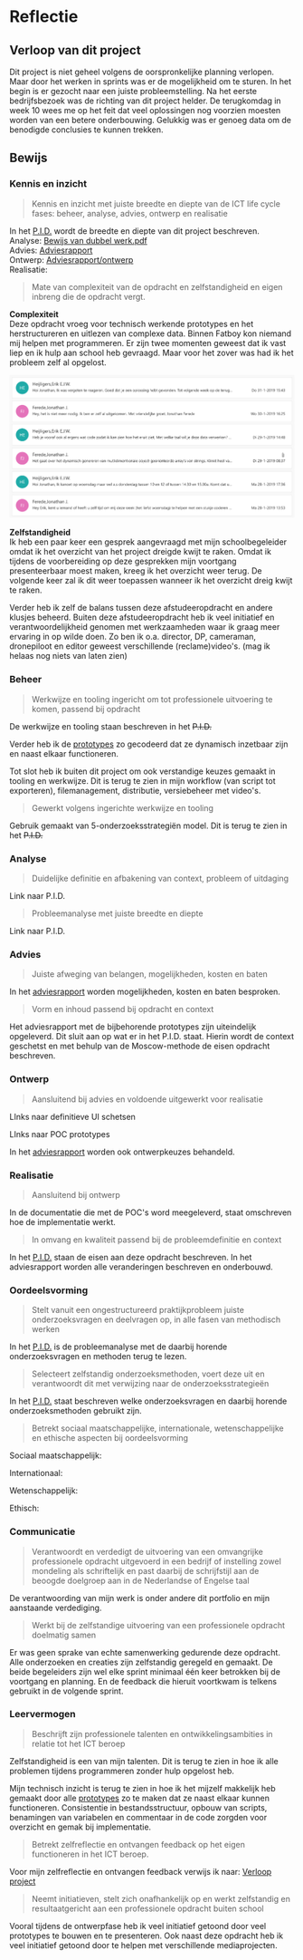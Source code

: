 # Reflectie

## Verloop van dit project

Dit project is niet geheel volgens de oorspronkelijke planning verlopen. Maar door het werken in sprints was er de mogelijkheid om te sturen. In het begin is er gezocht naar een juiste probleemstelling. Na het eerste bedrijfsbezoek was de richting van dit project helder. De terugkomdag in week 10 wees me op het feit dat veel oplossingen nog voorzien moesten worden van een betere onderbouwing. Gelukkig was er genoeg data om de benodigde conclusies te kunnen trekken. 

## Bewijs

### Kennis en inzicht

> Kennis en inzicht met juiste breedte en diepte van de ICT life cycle fases: beheer, analyse, advies, ontwerp en realisatie

In het [P.I.D.](../bijlages.md) wordt de breedte en diepte van dit project beschreven.   
Analyse: [Bewijs van dubbel werk.pdf](../bijlages.md)  
Advies: [Adviesrapport](../adviesrapport/)   
Ontwerp: [Adviesrapport/ontwerp](../adviesrapport/ontwerp.md)  
Realisatie: 

> Mate van complexiteit van de opdracht en zelfstandigheid en eigen inbreng die de opdracht vergt.

**Complexiteit**  
Deze opdracht vroeg voor technisch werkende prototypes en het herstructureren en uitlezen van complexe data. Binnen Fatboy kon niemand mij helpen met programmeren. Er zijn twee momenten geweest dat ik vast liep en ik hulp aan school heb gevraagd. Maar voor het zover was had ik het probleem zelf al opgelost. 

![](../.gitbook/assets/screenshot-2019-03-25-at-13.09.59.png)

**Zelfstandigheid**  
Ik heb een paar keer een gesprek aangevraagd met mijn schoolbegeleider omdat ik het overzicht van het project dreigde kwijt te raken. Omdat ik tijdens de voorbereiding op deze gesprekken mijn voortgang presenteerbaar moest maken, kreeg ik het overzicht weer terug. De volgende keer zal ik dit weer toepassen wanneer ik het overzicht dreig kwijt te raken. 

Verder heb ik zelf de balans tussen deze afstudeeropdracht en andere klusjes beheerd. Buiten deze afstudeeropdracht heb ik veel initiatief en verantwoordelijkheid genomen met werkzaamheden waar ik graag meer ervaring in op wilde doen. Zo ben ik o.a. director, DP, cameraman, dronepiloot en editor geweest verschillende \(reclame\)video's. \(mag ik helaas nog niets van laten zien\) 

### Beheer

> Werkwijze en tooling ingericht om tot professionele uitvoering te komen, passend bij opdracht

De werkwijze en tooling staan beschreven in het ~~P.I.D.~~

Verder heb ik de [prototypes](../bijlages.md#prototypes) zo gecodeerd dat ze dynamisch inzetbaar zijn en naast elkaar functioneren. 

Tot slot heb ik buiten dit project om ook verstandige keuzes gemaakt in tooling en werkwijze. Dit is terug te zien in mijn workflow \(van script tot exporteren\), filemanagement, distributie, versiebeheer met video's. 

> Gewerkt volgens ingerichte werkwijze en tooling

Gebruik gemaakt van 5-onderzoeksstrategiën model. Dit is terug te zien in het ~~P.I.D.~~

### Analyse

> Duidelijke definitie en afbakening van context, probleem of uitdaging

Link naar P.I.D.

> Probleemanalyse met juiste breedte en diepte

Link naar P.I.D.

### Advies

> Juiste afweging van belangen, mogelijkheden, kosten en baten

In het [adviesrapport](../adviesrapport/) worden mogelijkheden, kosten en baten besproken.

> Vorm en inhoud passend bij opdracht en context

Het adviesrapport met de bijbehorende prototypes zijn uiteindelijk opgeleverd. Dit sluit aan op wat er in het P.I.D. staat. Hierin wordt de context geschetst en met behulp van de Moscow-methode de eisen opdracht beschreven.

### Ontwerp

> Aansluitend bij advies en voldoende uitgewerkt voor realisatie

LInks naar definitieve UI schetsen

LInks naar POC prototypes

In het [adviesrapport](../adviesrapport/) worden ook ontwerpkeuzes behandeld. 

### Realisatie

> Aansluitend bij ontwerp

In de documentatie die met de POC's word meegeleverd, staat omschreven hoe de implementatie werkt. 

> In omvang en kwaliteit passend bij de probleemdefinitie en context

In het [P.I.D.](../bijlages.md) staan de eisen aan deze opdracht beschreven. In het adviesrapport worden alle veranderingen beschreven en onderbouwd.

### Oordeelsvorming

> Stelt vanuit een ongestructureerd praktijkprobleem juiste onderzoeksvragen en deelvragen op, in alle fasen van methodisch werken

In het [P.I.D.](../bijlages.md) is de probleemanalyse met de daarbij horende onderzoeksvragen en methoden terug te lezen.

> Selecteert zelfstandig onderzoeksmethoden, voert deze uit en verantwoordt dit met verwijzing naar de onderzoeksstrategieën

In het [P.I.D.](../bijlages.md) staat beschreven welke onderzoeksvragen en daarbij horende onderzoeksmethoden gebruikt zijn. 

> Betrekt sociaal maatschappelijke, internationale, wetenschappelijke en ethische aspecten bij oordeelsvorming

Sociaal maatschappelijk:

Internationaal:

Wetenschappelijk:

Ethisch:

### Communicatie

> Verantwoordt en verdedigt de uitvoering van een omvangrijke professionele opdracht uitgevoerd in een bedrijf of instelling zowel mondeling als schriftelijk en past daarbij de schrijfstijl aan de beoogde doelgroep aan in de Nederlandse of Engelse taal

De verantwoording van mijn werk is onder andere dit portfolio en mijn aanstaande verdediging. 

> Werkt bij de zelfstandige uitvoering van een professionele opdracht doelmatig samen

Er was geen sprake van echte samenwerking gedurende deze opdracht. Alle onderzoeken en creaties zijn zelfstandig geregeld en gemaakt. De beide begeleiders zijn wel elke sprint minimaal één keer betrokken bij de voortgang en planning. En de feedback die hieruit voortkwam is telkens gebruikt in de volgende sprint. 

### Leervermogen

> Beschrijft zijn professionele talenten en ontwikkelingsambities in relatie tot het ICT beroep

Zelfstandigheid is een van mijn talenten. Dit is terug te zien in hoe ik alle problemen tijdens programmeren  zonder hulp opgelost heb. 

Mijn technisch inzicht is terug te zien in hoe ik het mijzelf makkelijk heb gemaakt door alle [prototypes](../bijlages.md#prototypes) zo te maken dat ze naast elkaar kunnen functioneren. Consistentie in bestandsstructuur, opbouw van scripts, benamingen van variabelen en commentaar in de code zorgden voor overzicht en gemak bij implementatie.

> Betrekt zelfreflectie en ontvangen feedback op het eigen functioneren in het ICT beroep.

Voor mijn zelfreflectie en ontvangen feedback verwijs ik naar: [Verloop project](https://jonathanferede.gitbook.io/afstudeerportfolio/leeswijzer/reflectie#verloop-van-dit-project)

> Neemt initiatieven, stelt zich onafhankelijk op en werkt zelfstandig en resultaatgericht aan een professionele opdracht buiten school

Vooral tijdens de ontwerpfase heb ik veel initiatief getoond door veel prototypes te bouwen en te presenteren. Ook naast deze opdracht heb ik veel initiatief getoond door te helpen met verschillende mediaprojecten.



